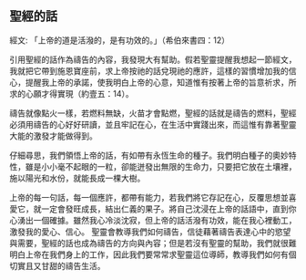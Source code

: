 ## 聖經的話 ##

經文: 「上帝的道是活潑的，是有功效的。」（希伯來書四：12）



引用聖經的話作為禱告的內容，我發現大有幫助。假若聖靈提醒我想起一節經文，我就把它帶到施恩寶座前，求上帝按祂的話兌現祂的應許，這樣的習慣增加我的信心，提醒我上帝的承諾，使我明白上帝的心意，知道惟有按著上帝的旨意祈求，所求的心願才得實現（約壹五：14）。

禱告就像點火一樣，若燃料無缺，火苗才會點燃，聖經的話就是禱告的燃料，聖經必須用禱告的心好好研讀，並且牢記在心，在生活中實踐出來，而這惟有靠著聖靈大能的激發才能做得到。

仔細尋思，我們領悟上帝的話，有如帶有永恆生命的種子。我們明白種子的奧妙特性，雖是小小毫不起眼的一粒，卻能迸發出無限的生命力，只要把它放在土壤裡，施以陽光和水份，就能長成一棵大樹。

上帝的每一句話，每一個應許，都帶有能力，若我們將它存記在心，反覆思想並喜愛它，就一定會發旺成長，結出仁義的果子。將自己沈浸在上帝的話語中，直到你心湧出一個確據。雖然我心冷淡沈寂，但上帝的話活潑有功效，能在我心裡動工，激發我的愛心、信心。 聖靈會教導我們如何禱告，信徒藉著禱告表達心中的慾望與需要，聖經的話也成為禱告的方向與內容；但是若沒有聖靈的幫助，我們就很難明白上帝在我們身上的工作，因此我們要常常求聖靈這位導師，教導我們如何有個切實且又甘甜的禱告生活。
